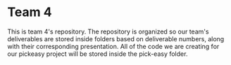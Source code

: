 # Team 4

This is team 4's repository. The repository is organized so our team's deliverables are stored inside folders based on deliverable numbers, along with their corresponding presentation. All of the code we are creating for our pickeasy project will be stored inside the pick-easy folder.
